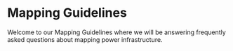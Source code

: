 <div class="page-headers">
<h1>Mapping Guidelines </h1>
</div>

Welcome to our Mapping Guidelines where we will be answering frequently asked questions about mapping power infrastructure. 
